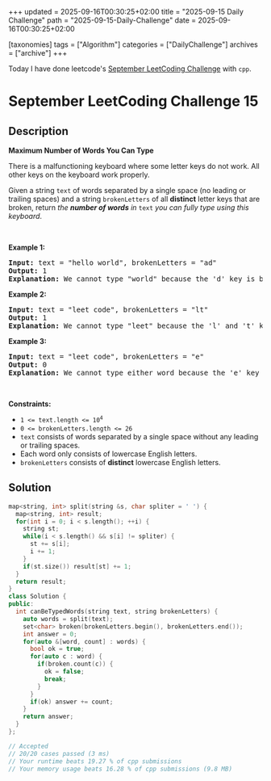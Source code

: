 +++
updated = 2025-09-16T00:30:25+02:00
title = "2025-09-15 Daily Challenge"
path = "2025-09-15-Daily-Challenge"
date = 2025-09-16T00:30:25+02:00

[taxonomies]
tags = ["Algorithm"]
categories = ["DailyChallenge"]
archives = ["archive"]
+++

Today I have done leetcode's [September LeetCoding Challenge](https://leetcode.com/problems/maximum-number-of-words-you-can-type/) with `cpp`.

<!-- more -->

# September LeetCoding Challenge 15

## Description

**Maximum Number of Words You Can Type**

<p>There is a malfunctioning keyboard where some letter keys do not work. All other keys on the keyboard work properly.</p>

<p>Given a string <code>text</code> of words separated by a single space (no leading or trailing spaces) and a string <code>brokenLetters</code> of all <strong>distinct</strong> letter keys that are broken, return <em>the <strong>number of words</strong> in</em> <code>text</code> <em>you can fully type using this keyboard</em>.</p>

<p>&nbsp;</p>
<p><strong class="example">Example 1:</strong></p>

<pre>
<strong>Input:</strong> text = &quot;hello world&quot;, brokenLetters = &quot;ad&quot;
<strong>Output:</strong> 1
<strong>Explanation:</strong> We cannot type &quot;world&quot; because the &#39;d&#39; key is broken.
</pre>

<p><strong class="example">Example 2:</strong></p>

<pre>
<strong>Input:</strong> text = &quot;leet code&quot;, brokenLetters = &quot;lt&quot;
<strong>Output:</strong> 1
<strong>Explanation:</strong> We cannot type &quot;leet&quot; because the &#39;l&#39; and &#39;t&#39; keys are broken.
</pre>

<p><strong class="example">Example 3:</strong></p>

<pre>
<strong>Input:</strong> text = &quot;leet code&quot;, brokenLetters = &quot;e&quot;
<strong>Output:</strong> 0
<strong>Explanation:</strong> We cannot type either word because the &#39;e&#39; key is broken.
</pre>

<p>&nbsp;</p>
<p><strong>Constraints:</strong></p>

<ul>
	<li><code>1 &lt;= text.length &lt;= 10<sup>4</sup></code></li>
	<li><code>0 &lt;= brokenLetters.length &lt;= 26</code></li>
	<li><code>text</code> consists of words separated by a single space without any leading or trailing spaces.</li>
	<li>Each word only consists of lowercase English letters.</li>
	<li><code>brokenLetters</code> consists of <strong>distinct</strong> lowercase English letters.</li>
</ul>


## Solution

``` cpp
map<string, int> split(string &s, char spliter = ' ') {
  map<string, int> result;
  for(int i = 0; i < s.length(); ++i) {
    string st;
    while(i < s.length() && s[i] != spliter) {
      st += s[i];
      i += 1;
    }
    if(st.size()) result[st] += 1;
  }
  return result;
}
class Solution {
public:
  int canBeTypedWords(string text, string brokenLetters) {
    auto words = split(text);
    set<char> broken(brokenLetters.begin(), brokenLetters.end());
    int answer = 0;
    for(auto &[word, count] : words) {
      bool ok = true;
      for(auto c : word) {
        if(broken.count(c)) {
          ok = false;
          break;
        }
      }
      if(ok) answer += count;
    }
    return answer;
  }
};

// Accepted
// 20/20 cases passed (3 ms)
// Your runtime beats 19.27 % of cpp submissions
// Your memory usage beats 16.28 % of cpp submissions (9.8 MB)
```
